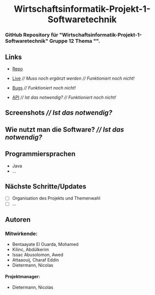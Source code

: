 <h1 align="center">Wirtschaftsinformatik-Projekt-1-Softwaretechnik</h1>

### GitHub Repository für "Wirtschaftsinformatik-Projekt-1-Softwaretechnik" Gruppe 12 Thema "".

## Links

- [Repo](https://github.com/Skilsu/Wirtschaftsinformatik-Projekt-1-Softwaretechnik "Wirtschaftsinformatik-Projekt-1-Softwaretechnik Repository")

- [Live](<Homepage url> "Live View") _// Muss noch ergänzt werden_ _// Funktioniert noch nicht!_

- [Bugs](https://github.com/Skilsu/Wirtschaftsinformatik-Projekt-1-Softwaretechnik/issues "Issues Page")  _// Funktioniert noch nicht!_

- [API](<API Link> "API") _// Ist das notwendig?_ _// Funktioniert noch nicht!_

## Screenshots  _// Ist das notwendig?_

## Wie nutzt man die Software? _// Ist das notwendig?_
  
## Programmiersprachen

 - Java
 - ...

## Nächste Schritte/Updates

 - [ ] Organisation des Projekts und Themenwahl
 - [ ] ...

## Autoren
### Mitwirkende: 
- Bentaayate El Ouarda, Mohamed
- Kilinc, Abdülkerim
- Issac Abusolomon, Awed
- Attaaouij, Charaf Eddin
- Dietermann, Nicolas

#### Projektmanager: 
- Dietermann, Nicolas
